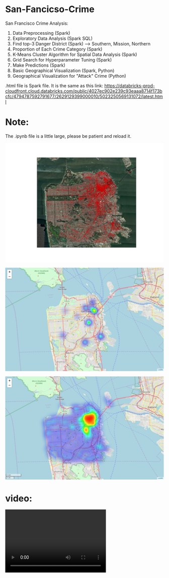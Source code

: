 # San-Fancicso-Crime

San Francisco Crime Analysis:

1. Data Preprocessing (Spark)
2. Exploratory Data Analysis (Spark SQL)
3. Find top-3 Danger District (Spark) --> Southern, Mission, Northern
4. Proportion of Each Crime Category (Spark)
5. K-Means Cluster Algorithm for Spatial Data Analysis (Spark)
6. Grid Search for Hyperparameter Tuning (Spark)
7. Make Predictions (Spark)
8. Basic Geographical Visualization (Spark, Python)
9. Geographical Visualization for "Attack" Crime (Python)

.html file is Spark file. It is the same as this link: 
https://databricks-prod-cloudfront.cloud.databricks.com/public/4027ec902e239c93eaaa8714f173bcfc/4794787592791677/2629129399000010/5023250569131072/latest.html


# Note:

The .ipynb file is a little large, please be patient and reload it.

![alt text](https://github.com/iyutpo/San-Fancicso-Crime/blob/master/foo1.png)

![alt text](https://github.com/iyutpo/San-Fancicso-Crime/blob/master/map.png)

![alt text](https://github.com/iyutpo/San-Fancicso-Crime/blob/master/map2.png)

# video:
<video src="video.mp4" width="320" height="200" controls preload></video>
